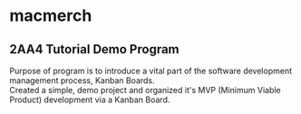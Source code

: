 # macmerch
2AA4 Tutorial Demo Program  
--------------------------  
Purpose of program is to introduce a vital part of the software development management process, Kanban Boards.  
Created a simple, demo project and organized it's MVP (Minimum Viable Product) development via a Kanban Board.  
